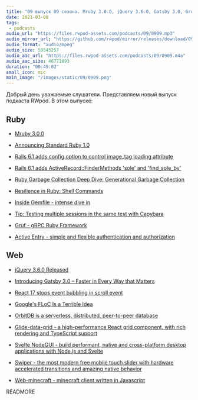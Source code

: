 ```yaml
---
title: "09 выпуск 09 сезона. Mruby 3.0.0, jQuery 3.6.0, Gatsby 3.0, Gruf, Active Entry, OrbitDB, Glide-data-grid, Web-minecraft и прочее"
date: 2021-03-08
tags:
 - podcasts
audio_url: "https://files.rwpod-assets.com/podcasts/09/0909.mp3"
audio_mirror_url: "https://github.com/rwpod/mirror/releases/download/09.09/0909.mp3"
audio_format: "audio/mpeg"
audio_size: 50545257
audio_aac_url: "https://files.rwpod-assets.com/podcasts/09/0909.m4a"
audio_aac_size: 46771893
duration: "00:49:02"
small_icon: mic
main_image: "/images/static/09/0909.png"
---
```


Добрый день уважаемые слушатели. Представляем новый выпуск подкаста RWpod. В этом выпуске:

## Ruby

 - [Mruby 3.0.0](https://mruby.org/releases/2021/03/05/mruby-3.0.0-released.html)
 - [Announcing Standard Ruby 1.0](https://blog.testdouble.com/posts/2021-03-04-announcing-standard-ruby-1.0/)
 - [Rails 6.1 adds config option to control image_tag loading attribute](https://blog.saeloun.com/2021/03/01/rails-6.1-adds-config-for-lazy-image-loading)
 - [Rails 6.1 adds ActiveRecord::FinderMethods 'sole' and 'find_sole_by'](https://bigbinary.com/blog/rails-6-1-adds-active-record-finder-methods)
 - [Ruby Garbage Collection Deep Dive: Generational Garbage Collection](https://jemma.dev/blog/gc-generational)


 - [Resilience in Ruby: Shell Commands](https://www.johnnunemaker.com/resilience-in-ruby-shell-commands/)
 - [Inside Gemfile - intense dive in](https://longliveruby.com/articles/bundle-install-deep-dive)
 - [Tip: Testing multiple sessions in the same test with Capybara](https://boringrails.com/tips/capybara-multiple-user-sessions)
 - [Gruf - gRPC Ruby Framework](https://github.com/bigcommerce/gruf)
 - [Active Entry - simple and flexible authentication and authorization](https://github.com/TFM-Agency/active_entry)

## Web

 - [jQuery 3.6.0 Released](http://blog.jquery.com/2021/03/02/jquery-3-6-0-released/)
 - [Introducing Gatsby 3.0 – Faster in Every Way that Matters](https://www.gatsbyjs.com/blog/gatsby-v3/)
 - [React 17 stops event bubbling in scroll event](https://blog.saeloun.com/2021/03/02/react-17-removes-bubbling-from-onscroll)
 - [Google's FLoC Is a Terrible Idea](https://www.eff.org/deeplinks/2021/03/googles-floc-terrible-idea)


 - [OrbitDB is a serverless, distributed, peer-to-peer database](https://orbitdb.org/)
 - [Glide-data-grid - a high-performance React grid component, with rich rendering and TypeScript support](https://grid.glideapps.com/)
 - [Svelte NodeGUI - build performant, native and cross-platform desktop applications with Node.js and Svelte](https://github.com/nodegui/svelte-nodegui)
 - [Swiper - the most modern free mobile touch slider with hardware accelerated transitions and amazing native behavior](https://swiperjs.com/)
 - [Web-minecraft - minecraft client written in Javascript](https://github.com/michaljaz/web-minecraft)

READMORE
